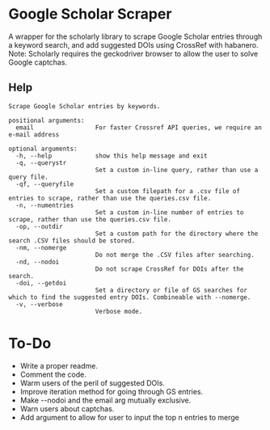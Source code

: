 # Google Scholar Scraper

A wrapper for the scholarly library to scrape Google Scholar entries through a keyword search, and add suggested DOIs using CrossRef with habanero.  
Note: Scholarly requires the geckodriver browser to allow the user to solve Google captchas.

## Help
```
Scrape Google Scholar entries by keywords.

positional arguments:
  email                 For faster Crossref API queries, we require an e-mail address

optional arguments:
  -h, --help            show this help message and exit
  -q, --querystr
                        Set a custom in-line query, rather than use a query file.
  -qf, --queryfile
                        Set a custom filepath for a .csv file of entries to scrape, rather than use the queries.csv file.
  -n, --numentries
                        Set a custom in-line number of entries to scrape, rather than use the queries.csv file.
  -op, --outdir
                        Set a custom path for the directory where the search .CSV files should be stored.
  -nm, --nomerge
                        Do not merge the .CSV files after searching.
  -nd, --nodoi
                        Do not scrape CrossRef for DOIs after the search.
  -doi, --getdoi
                        Set a directory or file of GS searches for which to find the suggested entry DOIs. Combineable with --nomerge.
  -v, --verbose
                        Verbose mode.
```

# To-Do

*  Write a proper readme.
*  Comment the code.
*  Warm users of the peril of suggested DOIs.
*  Improve iteration method for going through GS entries.
*  Make --nodoi and the email arg mutually exclusive.
*  Warn users about captchas.
*  Add argument to allow for user to input the top n entries to merge